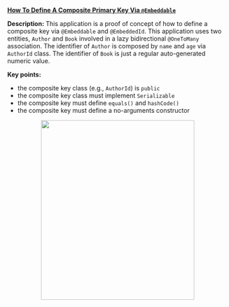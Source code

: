 **[How To Define A Composite Primary Key Via `@Embeddable`](https://github.com/AnghelLeonard/Hibernate-SpringBoot/tree/master/HibernateSpringBootCompositeKeyEmbeddable)**

**Description:** This application is a proof of concept of how to define a composite key via `@Embeddable` and `@EmbeddedId`. This application uses two entities, `Author` and `Book` involved in a lazy bidirectional `@OneToMany` association. The identifier of `Author` is composed by `name` and `age` via `AuthorId` class. The identifier of `Book` is just a regular auto-generated numeric value.

**Key points:**
- the composite key class (e.g., `AuthorId`) is `public`
- the composite key class must implement `Serializable`
- the composite key must define `equals()` and `hashCode()`
- the composite key must define a no-arguments constructor
     
<a href="https://leanpub.com/java-persistence-performance-illustrated-guide"><p align="center"><img src="https://github.com/AnghelLeonard/Hibernate-SpringBoot/blob/master/Java%20Persistence%20Performance%20Illustrated%20Guide.jpg" height="410" width="350"/></p></a>
